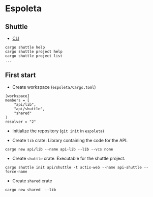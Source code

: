 # Espoleta

## Shuttle

- [CLI](https://docs.shuttle.rs/getting-started/shuttle-commands)

```
cargo shuttle help
cargo shuttle project help
cargo shuttle project list
...
```

## First start

- Create workspace (`espoleta/Cargo.toml`)

```
[workspace]
members = [
    "api/lib",
    "api/shuttle",
    "shared"
]
resolver = "2"
```

- Initialize the repository (`git init` in `espoleta`)

- Create `lib` crate: Library containing the code for the API.

```
cargo new api/lib --name api-lib --lib --vcs none
```

- Create `shuttle` crate: Executable for the shuttle project.

```
cargo shuttle init api/shuttle -t actix-web --name api-shuttle --force-name
```

- Create `shared` crate

```
cargo new shared  --lib
```
